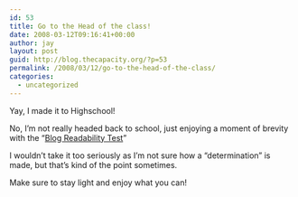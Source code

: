 ```yaml
---
id: 53
title: Go to the Head of the class!
date: 2008-03-12T09:16:41+00:00
author: jay
layout: post
guid: http://blog.thecapacity.org/?p=53
permalink: /2008/03/12/go-to-the-head-of-the-class/
categories:
  - uncategorized
---
```

Yay, I made it to Highschool!

No, I&#8217;m not really headed back to school, just enjoying a moment of brevity with the &#8220;[Blog Readability Test](http://www.criticsrant.com/bb/reading_level.aspx "Blog Readability Test")&#8221;

I wouldn&#8217;t take it too seriously as I&#8217;m not sure how a &#8220;determination&#8221; is made, but that&#8217;s kind of the point sometimes.

Make sure to stay light and enjoy what you can!